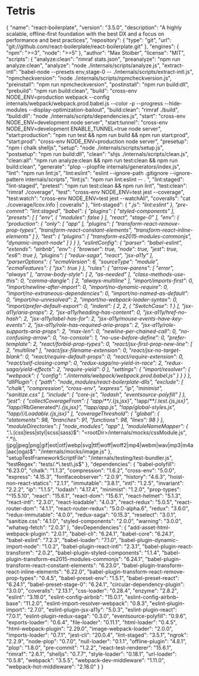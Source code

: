 # Tetris
{
  "name": "react-boilerplate",
  "version": "3.5.0",
  "description": "A highly scalable, offline-first foundation with the best DX and a focus on performance and best practices",
  "repository": {
    "type": "git",
    "url": "git://github.com/react-boilerplate/react-boilerplate.git"
  },
  "engines": {
    "npm": ">=3",
    "node": ">=5"
  },
  "author": "Max Stoiber",
  "license": "MIT",
  "scripts": {
    "analyze:clean": "rimraf stats.json",
    "preanalyze": "npm run analyze:clean",
    "analyze": "node ./internals/scripts/analyze.js",
    "extract-intl": "babel-node --presets env,stage-0 -- ./internals/scripts/extract-intl.js",
    "npmcheckversion": "node ./internals/scripts/npmcheckversion.js",
    "preinstall": "npm run npmcheckversion",
    "postinstall": "npm run build:dll",
    "prebuild": "npm run build:clean",
    "build": "cross-env NODE_ENV=production webpack --config internals/webpack/webpack.prod.babel.js --color -p --progress --hide-modules --display-optimization-bailout",
    "build:clean": "rimraf ./build",
    "build:dll": "node ./internals/scripts/dependencies.js",
    "start": "cross-env NODE_ENV=development node server",
    "start:tunnel": "cross-env NODE_ENV=development ENABLE_TUNNEL=true node server",
    "start:production": "npm run test && npm run build && npm run start:prod",
    "start:prod": "cross-env NODE_ENV=production node server",
    "presetup": "npm i chalk shelljs",
    "setup": "node ./internals/scripts/setup.js",
    "postsetup": "npm run build:dll",
    "clean": "shjs ./internals/scripts/clean.js",
    "clean:all": "npm run analyze:clean && npm run test:clean && npm run build:clean",
    "generate": "plop --plopfile internals/generators/index.js",
    "lint": "npm run lint:js",
    "lint:eslint": "eslint --ignore-path .gitignore --ignore-pattern internals/scripts",
    "lint:js": "npm run lint:eslint -- . ",
    "lint:staged": "lint-staged",
    "pretest": "npm run test:clean && npm run lint",
    "test:clean": "rimraf ./coverage",
    "test": "cross-env NODE_ENV=test jest --coverage",
    "test:watch": "cross-env NODE_ENV=test jest --watchAll",
    "coveralls": "cat ./coverage/lcov.info | coveralls"
  },
  "lint-staged": {
    "*.js": "lint:eslint"
  },
  "pre-commit": "lint:staged",
  "babel": {
    "plugins": [
      "styled-components"
    ],
    "presets": [
      [
        "env",
        {
          "modules": false
        }
      ],
      "react",
      "stage-0"
    ],
    "env": {
      "production": {
        "only": [
          "app"
        ],
        "plugins": [
          "transform-react-remove-prop-types",
          "transform-react-constant-elements",
          "transform-react-inline-elements"
        ]
      },
      "test": {
        "plugins": [
          "transform-es2015-modules-commonjs",
          "dynamic-import-node"
        ]
      }
    }
  },
  "eslintConfig": {
    "parser": "babel-eslint",
    "extends": "airbnb",
    "env": {
      "browser": true,
      "node": true,
      "jest": true,
      "es6": true
    },
    "plugins": [
      "redux-saga",
      "react",
      "jsx-a11y"
    ],
    "parserOptions": {
      "ecmaVersion": 6,
      "sourceType": "module",
      "ecmaFeatures": {
        "jsx": true
      }
    },
    "rules": {
      "arrow-parens": [
        "error",
        "always"
      ],
      "arrow-body-style": [
        2,
        "as-needed"
      ],
      "class-methods-use-this": 0,
      "comma-dangle": [
        2,
        "always-multiline"
      ],
      "import/imports-first": 0,
      "import/newline-after-import": 0,
      "import/no-dynamic-require": 0,
      "import/no-extraneous-dependencies": 0,
      "import/no-named-as-default": 0,
      "import/no-unresolved": 2,
      "import/no-webpack-loader-syntax": 0,
      "import/prefer-default-export": 0,
      "indent": [
        2,
        2,
        {
          "SwitchCase": 1
        }
      ],
      "jsx-a11y/aria-props": 2,
      "jsx-a11y/heading-has-content": 0,
      "jsx-a11y/href-no-hash": 2,
      "jsx-a11y/label-has-for": 2,
      "jsx-a11y/mouse-events-have-key-events": 2,
      "jsx-a11y/role-has-required-aria-props": 2,
      "jsx-a11y/role-supports-aria-props": 2,
      "max-len": 0,
      "newline-per-chained-call": 0,
      "no-confusing-arrow": 0,
      "no-console": 1,
      "no-use-before-define": 0,
      "prefer-template": 2,
      "react/forbid-prop-types": 0,
      "react/jsx-first-prop-new-line": [
        2,
        "multiline"
      ],
      "react/jsx-filename-extension": 0,
      "react/jsx-no-target-blank": 0,
      "react/require-default-props": 0,
      "react/require-extension": 0,
      "react/self-closing-comp": 0,
      "redux-saga/no-yield-in-race": 2,
      "redux-saga/yield-effects": 2,
      "require-yield": 0
    },
    "settings": {
      "import/resolver": {
        "webpack": {
          "config": "./internals/webpack/webpack.prod.babel.js"
        }
      }
    }
  },
  "dllPlugin": {
    "path": "node_modules/react-boilerplate-dlls",
    "exclude": [
      "chalk",
      "compression",
      "cross-env",
      "express",
      "ip",
      "minimist",
      "sanitize.css"
    ],
    "include": [
      "core-js",
      "lodash",
      "eventsource-polyfill"
    ]
  },
  "jest": {
    "collectCoverageFrom": [
      "app/**/*.{js,jsx}",
      "!app/**/*.test.{js,jsx}",
      "!app/*/RbGenerated*/*.{js,jsx}",
      "!app/app.js",
      "!app/global-styles.js",
      "!app/*/*/Loadable.{js,jsx}"
    ],
    "coverageThreshold": {
      "global": {
        "statements": 98,
        "branches": 91,
        "functions": 98,
        "lines": 98
      }
    },
    "moduleDirectories": [
      "node_modules",
      "app"
    ],
    "moduleNameMapper": {
      ".*\\.(css|less|styl|scss|sass)$": "<rootDir>/internals/mocks/cssModule.js",
      ".*\\.(jpg|jpeg|png|gif|eot|otf|webp|svg|ttf|woff|woff2|mp4|webm|wav|mp3|m4a|aac|oga)$": "<rootDir>/internals/mocks/image.js"
    },
    "setupTestFrameworkScriptFile": "<rootDir>/internals/testing/test-bundler.js",
    "testRegex": "tests/.*\\.test\\.js$"
  },
  "dependencies": {
    "babel-polyfill": "6.23.0",
    "chalk": "1.1.3",
    "compression": "1.6.2",
    "cross-env": "5.0.0",
    "express": "4.15.3",
    "fontfaceobserver": "2.0.9",
    "history": "4.6.3",
    "hoist-non-react-statics": "2.1.1",
    "immutable": "3.8.1",
    "intl": "1.2.5",
    "invariant": "2.2.2",
    "ip": "1.1.5",
    "lodash": "4.17.4",
    "minimist": "1.2.0",
    "prop-types": "^15.5.10",
    "react": "15.6.1",
    "react-dom": "15.6.1",
    "react-helmet": "5.1.3",
    "react-intl": "2.3.0",
    "react-loadable": "4.0.3",
    "react-redux": "5.0.5",
    "react-router-dom": "4.1.1",
    "react-router-redux": "5.0.0-alpha.6",
    "redux": "3.6.0",
    "redux-immutable": "4.0.0",
    "redux-saga": "0.15.3",
    "reselect": "3.0.1",
    "sanitize.css": "4.1.0",
    "styled-components": "2.0.0",
    "warning": "3.0.0",
    "whatwg-fetch": "2.0.3"
  },
  "devDependencies": {
    "add-asset-html-webpack-plugin": "2.0.1",
    "babel-cli": "6.24.1",
    "babel-core": "6.24.1",
    "babel-eslint": "7.2.3",
    "babel-loader": "7.1.0",
    "babel-plugin-dynamic-import-node": "1.0.2",
    "babel-plugin-react-intl": "2.3.1",
    "babel-plugin-react-transform": "2.0.2",
    "babel-plugin-styled-components": "1.1.4",
    "babel-plugin-transform-es2015-modules-commonjs": "6.24.1",
    "babel-plugin-transform-react-constant-elements": "6.23.0",
    "babel-plugin-transform-react-inline-elements": "6.22.0",
    "babel-plugin-transform-react-remove-prop-types": "0.4.5",
    "babel-preset-env": "1.5.1",
    "babel-preset-react": "6.24.1",
    "babel-preset-stage-0": "6.24.1",
    "circular-dependency-plugin": "3.0.0",
    "coveralls": "2.13.1",
    "css-loader": "0.28.4",
    "enzyme": "2.8.2",
    "eslint": "3.19.0",
    "eslint-config-airbnb": "15.0.1",
    "eslint-config-airbnb-base": "11.2.0",
    "eslint-import-resolver-webpack": "0.8.3",
    "eslint-plugin-import": "2.7.0",
    "eslint-plugin-jsx-a11y": "5.0.3",
    "eslint-plugin-react": "7.0.1",
    "eslint-plugin-redux-saga": "0.3.0",
    "eventsource-polyfill": "0.9.6",
    "exports-loader": "0.6.4",
    "file-loader": "0.11.1",
    "html-loader": "0.4.5",
    "html-webpack-plugin": "2.29.0",
    "image-webpack-loader": "2.0.0",
    "imports-loader": "0.7.1",
    "jest-cli": "20.0.4",
    "lint-staged": "3.5.1",
    "ngrok": "2.2.9",
    "node-plop": "0.7.0",
    "null-loader": "0.1.1",
    "offline-plugin": "4.8.1",
    "plop": "1.8.0",
    "pre-commit": "1.2.2",
    "react-test-renderer": "15.6.1",
    "rimraf": "2.6.1",
    "shelljs": "0.7.7",
    "style-loader": "0.18.1",
    "url-loader": "0.5.8",
    "webpack": "3.5.5",
    "webpack-dev-middleware": "1.11.0",
    "webpack-hot-middleware": "2.18.0"
  }
}
